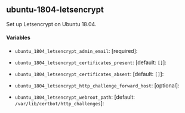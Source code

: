 ## ubuntu-1804-letsencrypt

Set up Letsencrypt on Ubuntu 18.04.

#### Variables

* `ubuntu_1804_letsencrypt_admin_email`: [required]:

* `ubuntu_1804_letsencrypt_certificates_present`: [default: `[]`]:

* `ubuntu_1804_letsencrypt_certificates_absent`: [default: `[]`]:

* `ubuntu_1804_letsencrypt_http_challenge_forward_host`: [optional]:

* `ubuntu_1804_letsencrypt_webroot_path`: [default: `/var/lib/certbot/http_challenges`]:
